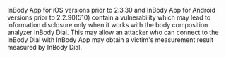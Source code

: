 InBody App for iOS versions prior to 2.3.30 and InBody App for Android versions prior to 2.2.90(510) contain a vulnerability which may lead to information disclosure only when it works with the body composition analyzer InBody Dial. This may allow an attacker who can connect to the InBody Dial with InBody App may obtain a victim's measurement result measured by InBody Dial.